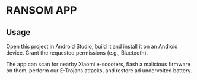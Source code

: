 # RANSOM APP

## Usage
Open this project in Android Studio, build it and install it on an Android device.
Grant the requested permissions (e.g., Bluetooth).

The app can scan for nearby Xiaomi e-scooters, flash a malicious firmware on them, perform our E-Trojans attacks, and restore ad undervolted battery.
